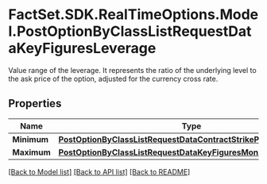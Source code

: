 # FactSet.SDK.RealTimeOptions.Model.PostOptionByClassListRequestDataKeyFiguresLeverage
Value range of the leverage. It represents the ratio of the underlying level to the ask price of the option, adjusted for the currency cross rate.

## Properties

Name | Type | Description | Notes
------------ | ------------- | ------------- | -------------
**Minimum** | [**PostOptionByClassListRequestDataContractStrikePriceMinimum**](PostOptionByClassListRequestDataContractStrikePriceMinimum.md) |  | [optional] 
**Maximum** | [**PostOptionByClassListRequestDataKeyFiguresMoneynessMaximum**](PostOptionByClassListRequestDataKeyFiguresMoneynessMaximum.md) |  | [optional] 

[[Back to Model list]](../README.md#documentation-for-models) [[Back to API list]](../README.md#documentation-for-api-endpoints) [[Back to README]](../README.md)

